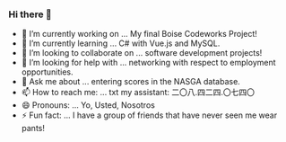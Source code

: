 ### Hi there 👋

- 🔭 I’m currently working on ... My final Boise Codeworks Project!
- 🌱 I’m currently learning ... C# with Vue.js and MySQL.
- 👯 I’m looking to collaborate on ... software development projects!
- 🤔 I’m looking for help with ... networking with respect to employment opportunities.
- 💬 Ask me about ... entering scores in the NASGA database.
- 📫 How to reach me: ... txt my assistant: 二〇八.四二四.〇七四〇
- 😄 Pronouns: ... Yo, Usted, Nosotros
- ⚡ Fun fact: ... I have a group of friends that have never seen me wear pants!

<!--
**JustinMattson/justinmattson** is a ✨ _special_ ✨ repository because its `README.md` (this file) appears on your GitHub profile.

Here are some ideas to get you started:

- 🔭 I’m currently working on ...
- 🌱 I’m currently learning ...
- 👯 I’m looking to collaborate on ...
- 🤔 I’m looking for help with ...
- 💬 Ask me about ...
- 📫 How to reach me: ...
- 😄 Pronouns: ...
- ⚡ Fun fact: ...
-->

